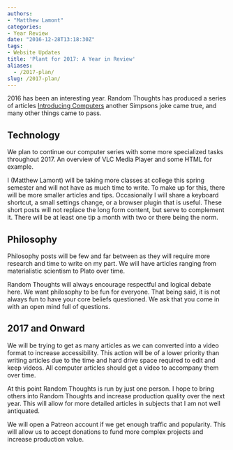 ```yaml
---
authors: 
- "Matthew Lamont"
categories:
- Year Review
date: "2016-12-28T13:18:30Z"
tags:
- Website Updates
title: 'Plant for 2017: A Year in Review'
aliases:
  - /2017-plan/
slug: /2017-plan/
---
```


2016 has been an interesting year. Random Thoughts has produced a series of articles [Introducing Computers](https://www.blog.mattlamont.com/category/introduction-to-computers/) another Simpsons joke came true, and many other things came to pass.
## Technology
We plan to continue our computer series with some more specialized tasks throughout 2017. An overview of VLC Media Player and some HTML for example.

I (Matthew Lamont) will be taking more classes at college this spring semester and will not have as much time to write. To make up for this, there will be more smaller articles and tips. Occasionally I will share a keyboard shortcut, a small settings change, or a browser plugin that is useful. These short posts will not replace the long form content, but serve to complement it. There will be at least one tip a month with two or there being the norm.

## Philosophy

Philosophy posts will be few and far between as they will require more research and time to write on my part. We will have articles ranging from materialistic scientism to Plato over time.

Random Thoughts will always encourage respectful and logical debate here. We want philosophy to be fun for everyone. That being said, it is not always fun to have your core beliefs questioned. We ask that you come in with an open mind full of questions.

## 2017 and Onward

We will be trying to get as many articles as we can converted into a video format to increase accessibility. This action will be of a lower priority than writing articles due to the time and hard drive space required to edit and keep videos. All computer articles should get a video to accompany them over time.

At this point Random Thoughts is run by just one person. I hope to bring others into Random Thoughts and increase production quality over the next year. This will allow for more detailed articles in subjects that I am not well antiquated.

We will open a Patreon account if we get enough traffic and popularity. This will allow us to accept donations to fund more complex projects and increase production value.